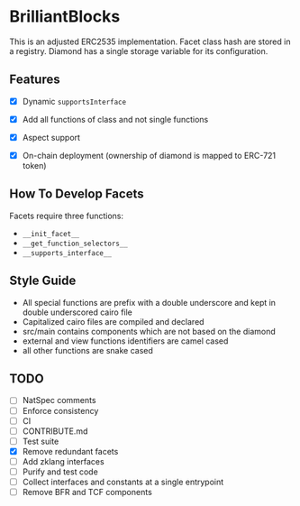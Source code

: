 # BrilliantBlocks

This is an adjusted ERC2535 implementation.
Facet class hash are stored in a registry.
Diamond has a single storage variable for its configuration.


## Features

- [x] Dynamic `supportsInterface`
- [x] Add all functions of class and not single functions
- [x] Aspect support
- [x] On-chain deployment (ownership of diamond is mapped to ERC-721 token)


## How To Develop Facets

Facets require three functions:

- `__init_facet__`
- `__get_function_selectors__`
- `__supports_interface__`


## Style Guide

- All special functions are prefix with a double underscore and kept in double underscored cairo file
- Capitalized cairo files are compiled and declared
- src/main contains components which are not based on the diamond
- external and view functions identifiers are camel cased
- all other functions are snake cased


## TODO

- [ ] NatSpec comments
- [ ] Enforce consistency
- [ ] CI
- [ ] CONTRIBUTE.md
- [ ] Test suite
- [x] Remove redundant facets
- [ ] Add zklang interfaces
- [ ] Purify and test code
- [ ] Collect interfaces and constants at a single entrypoint
- [ ] Remove BFR and TCF components
